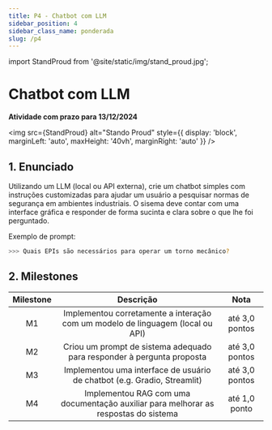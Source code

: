 ```yaml
---
title: P4 - Chatbot com LLM
sidebar_position: 4
sidebar_class_name: ponderada
slug: /p4
---
```


import StandProud from '@site/static/img/stand_proud.jpg';

# Chatbot com LLM

**Atividade com prazo para 13/12/2024**

<img 
  src={StandProud}
  alt="Stando Proud" 
  style={{ 
    display: 'block',
    marginLeft: 'auto',
    maxHeight: '40vh',
    marginRight: 'auto'
  }} 
/>
<br/>

## 1. Enunciado

Utilizando um LLM (local ou API externa), crie um chatbot simples com
instruções customizadas para ajudar um usuário a pesquisar normas de segurança
em ambientes industriais. O sisema deve contar com uma interface gráfica e
responder de forma sucinta e clara sobre o que lhe foi perguntado.

Exemplo de prompt:

```bash
>>> Quais EPIs são necessários para operar um torno mecânico?
```

## 2. Milestones

| Milestone | Descrição | Nota |
|:---:|:---:|:---:|
| M1 | Implementou corretamente a interação com um modelo de linguagem (local ou API) | até 3,0 pontos |
| M2 | Criou um prompt de sistema adequado para responder à pergunta proposta | até 3,0 pontos |
| M3 | Implementou uma interface de usuário de chatbot (e.g. Gradio, Streamlit) | até 3,0 pontos |
| M4 | Implementou RAG com uma documentação auxiliar para melhorar as respostas do sistema | até 1,0 ponto |
